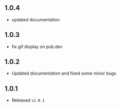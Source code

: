 ## 1.0.4

- updated documentation
## 1.0.3

- fix gif display on pub.dev
## 1.0.2

- Updated documentation and fixed some minor bugs

## 1.0.1

- Released `v1.0.1`
